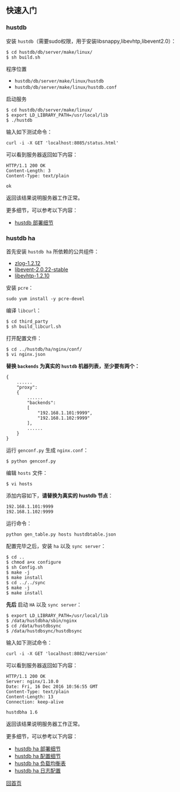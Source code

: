快速入门
--

### hustdb ###

安装 `hustdb`（需要sudo权限，用于安装libsnappy,libevhtp,libevent2.0）：

    $ cd hustdb/db/server/make/linux/
    $ sh build.sh

程序位置

* `hustdb/db/server/make/linux/hustdb`
* `hustdb/db/server/make/linux/hustdb.conf`

启动服务

    $ cd hustdb/db/server/make/linux/
    $ export LD_LIBRARY_PATH=/usr/local/lib
    $ ./hustdb

输入如下测试命令：

    curl -i -X GET 'localhost:8085/status.html'

可以看到服务器返回如下内容：

    HTTP/1.1 200 OK
	Content-Length: 3
	Content-Type: text/plain

	ok

返回该结果说明服务器工作正常。

更多细节，可以参考以下内容：

* [hustdb 部署细节](../advanced/hustdb/deploy.md)

### hustdb ha ###

首先安装 `hustdb ha` 所依赖的公共组件：  

* [zlog-1.2.12](https://github.com/HardySimpson/zlog/releases)
* [libevent-2.0.22-stable](https://github.com/libevent/libevent/releases/download/release-2.0.22-stable/libevent-2.0.22-stable.tar.gz)
* [libevhtp-1.2.10](https://github.com/ellzey/libevhtp/releases)

安装 `pcre`：

    sudo yum install -y pcre-devel

编译 `libcurl`：

    $ cd third_party
    $ sh build_libcurl.sh

打开配置文件：

    $ cd ../hustdb/ha/nginx/conf/
    $ vi nginx.json

**替换 `backends` 为真实的 `hustdb` 机器列表，至少要有两个：**

    {
        ......
        "proxy":
        {
            ......
            "backends": 
            [
                "192.168.1.101:9999", 
                "192.168.1.102:9999"
            ],
            ......
        }
    }

运行 `genconf.py` 生成 `nginx.conf`：

    $ python genconf.py

编辑 `hosts` 文件：
    
    $ vi hosts

添加内容如下，**请替换为真实的 hustdb 节点**：

    192.168.1.101:9999
    192.168.1.102:9999

运行命令：

    python gen_table.py hosts hustdbtable.json

配置完毕之后，安装 `ha` 以及 `sync server`：

    $ cd ..
    $ chmod a+x configure
    $ sh Config.sh
    $ make -j
    $ make install
    $ cd ../../sync
    $ make -j
    $ make install

**先后** 启动 `HA` 以及 `sync server`：

    $ export LD_LIBRARY_PATH=/usr/local/lib
    $ /data/hustdbha/sbin/nginx
    $ cd /data/hustdbsync
    $ /data/hustdbsync/hustdbsync

输入如下测试命令：

    curl -i -X GET 'localhost:8082/version'

可以看到服务器返回如下内容：

    HTTP/1.1 200 OK
    Server: nginx/1.10.0
    Date: Fri, 16 Dec 2016 10:56:55 GMT
    Content-Type: text/plain
    Content-Length: 13
    Connection: keep-alive

    hustdbha 1.6

返回该结果说明服务器工作正常。

更多细节，可以参考以下内容：

* [hustdb ha 部署细节](../advanced/ha/deploy.md)
* [hustdb ha 配置细节](../advanced/ha/nginx.md)
* [hustdb ha 负载均衡表](../advanced/ha/table.md)
* [hustdb ha 日志配置](../advanced/ha/zlog.md)

[回首页](../index.md)